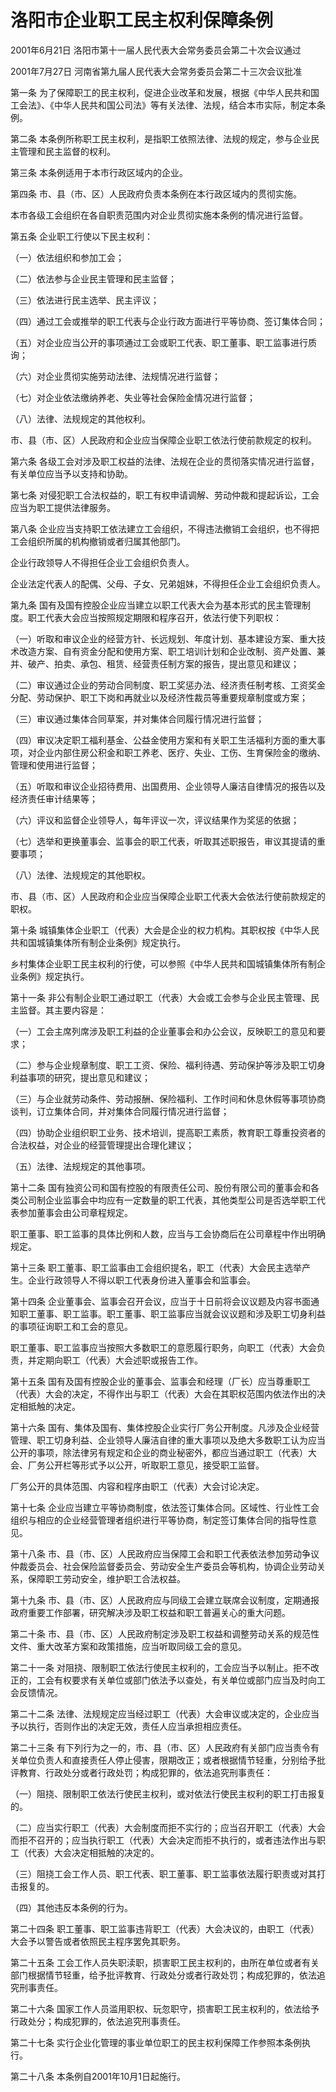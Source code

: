 # 洛阳市企业职工民主权利保障条例

2001年6月21日 洛阳市第十一届人民代表大会常务委员会第二十次会议通过

2001年7月27日 河南省第九届人民代表大会常务委员会第二十三次会议批准



第一条 为了保障职工的民主权利，促进企业改革和发展，根据《中华人民共和国工会法》、《中华人民共和国公司法》等有关法律、法规，结合本市实际，制定本条例。

第二条 本条例所称职工民主权利，是指职工依照法律、法规的规定，参与企业民主管理和民主监督的权利。

第三条 本条例适用于本市行政区域内的企业。

第四条 市、县（市、区）人民政府负责本条例在本行政区域内的贯彻实施。

本市各级工会组织在各自职责范围内对企业贯彻实施本条例的情况进行监督。

第五条 企业职工行使以下民主权利：

（一）依法组织和参加工会；

（二）依法参与企业民主管理和民主监督；

（三）依法进行民主选举、民主评议；

（四）通过工会或推举的职工代表与企业行政方面进行平等协商、签订集体合同；

（五）对企业应当公开的事项通过工会或职工代表、职工董事、职工监事进行质询；

（六）对企业贯彻实施劳动法律、法规情况进行监督；

（七）对企业依法缴纳养老、失业等社会保险金情况进行监督；

（八）法律、法规规定的其他权利。

市、县（市、区）人民政府和企业应当保障企业职工依法行使前款规定的权利。

第六条 各级工会对涉及职工权益的法律、法规在企业的贯彻落实情况进行监督，有关单位应当予以支持和协助。

第七条 对侵犯职工合法权益的，职工有权申请调解、劳动仲裁和提起诉讼，工会应当为职工提供法律服务。

第八条 企业应当支持职工依法建立工会组织，不得违法撤销工会组织，也不得把工会组织所属的机构撤销或者归属其他部门。

企业行政领导人不得担任企业工会组织负责人。

企业法定代表人的配偶、父母、子女、兄弟姐妹，不得担任企业工会组织负责人。

第九条 国有及国有控股企业应当建立以职工代表大会为基本形式的民主管理制度。职工代表大会应当按照规定期限和程序召开，依法行使下列职权：

（一）听取和审议企业的经营方针、长远规划、年度计划、基本建设方案、重大技术改造方案、自有资金分配和使用方案、职工培训计划和企业改制、资产处置、兼并、破产、拍卖、承包、租赁、经营责任制方案的报告，提出意见和建议；

（二）审议通过企业的劳动合同制度、职工奖惩办法、经济责任制考核、工资奖金分配、劳动保护、职工下岗和再就业以及经济性裁员等重要规章制度或方案；

（三）审议通过集体合同草案，并对集体合同履行情况进行监督；

（四）审议决定职工福利基金、公益金使用方案和有关职工生活福利方面的重大事项，对企业内部住房公积金和职工养老、医疗、失业、工伤、生育保险金的缴纳、管理和使用进行监督；

（五）听取和审议企业招待费用、出国费用、企业领导人廉洁自律情况的报告以及经济责任审计结果等；

（六）评议和监督企业领导人，每年评议一次，评议结果作为奖惩的依据；

（七）选举和更换董事会、监事会的职工代表，听取其述职报告，审议其提请的重要事项；

（八）法律、法规规定的其他职权。

市、县（市、区）人民政府和企业应当保障企业职工代表大会依法行使前款规定的职权。

第十条 城镇集体企业职工（代表）大会是企业的权力机构。其职权按《中华人民共和国城镇集体所有制企业条例》规定执行。

乡村集体企业职工民主权利的行使，可以参照《中华人民共和国城镇集体所有制企业条例》规定执行。

第十一条 非公有制企业职工通过职工（代表）大会或工会参与企业民主管理、民主监督。其主要内容是：

（一）工会主席列席涉及职工利益的企业董事会和办公会议，反映职工的意见和要求；

（二）参与企业规章制度、职工工资、保险、福利待遇、劳动保护等涉及职工切身利益事项的研究，提出意见和建议；

（三）与企业就劳动条件、劳动报酬、保险福利、工作时间和休息休假等事项协商谈判，订立集体合同，并对集体合同履行情况进行监督；

（四）协助企业组织职工业务、技术培训，提高职工素质，教育职工尊重投资者的合法权益，对企业的经营管理提出合理化建议；

（五）法律、法规规定的其他事项。

第十二条 国有独资公司和国有控股的有限责任公司、股份有限公司的董事会和各类公司制企业监事会中均应有一定数量的职工代表，其他类型公司是否选举职工代表参加董事会由公司章程规定。

职工董事、职工监事的具体比例和人数，应当与工会协商后在公司章程中作出明确规定。

第十三条 职工董事、职工监事由工会组织提名，职工（代表）大会民主选举产生。企业行政领导人不得以职工代表身份进入董事会和监事会。

第十四条 企业董事会、监事会召开会议，应当于十日前将会议议题及内容书面通知职工董事、职工监事。职工董事、职工监事应当就会议议题和涉及职工切身利益的事项征询职工和工会的意见。

职工董事、职工监事应当按照大多数职工的意愿履行职务，向职工（代表）大会负责，并定期向职工（代表）大会述职或报告工作。

第十五条 国有及国有控股企业的董事会、监事会和经理（厂长）应当尊重职工（代表）大会的决定，不得作出与职工（代表）大会在其职权范围内依法作出的决定相抵触的决定。

第十六条 国有、集体及国有、集体控股企业实行厂务公开制度。凡涉及企业经营管理、职工切身利益、企业领导人廉洁自律的重大事项以及绝大多数职工认为应当公开的事项，除法律另有规定和企业的商业秘密外，都应当通过职工（代表）大会、厂务公开栏等形式予以公开，听取职工意见，接受职工监督。

厂务公开的具体范围、内容和程序由职工（代表）大会讨论决定。

第十七条 企业应当建立平等协商制度，依法签订集体合同。区域性、行业性工会组织与相应的企业经营管理者组织进行平等协商，制定签订集体合同的指导性意见。

第十八条 市、县（市、区）人民政府应当保障工会和职工代表依法参加劳动争议仲裁委员会、社会保险监督委员会、劳动安全生产委员会等机构，协调企业劳动关系，保障职工劳动安全，维护职工合法权益。

第十九条 市、县（市、区）人民政府应与同级工会建立联席会议制度，定期通报政府重要工作部署，研究解决涉及职工权益和职工普遍关心的重大问题。

第二十条 市、县（市、区）人民政府制定涉及职工权益和调整劳动关系的规范性文件、重大改革方案和政策措施，应当听取同级工会的意见。

第二十一条 对阻挠、限制职工依法行使民主权利的，工会应当予以制止。拒不改正的，工会有权要求有关单位或部门依法予以查处，有关单位或部门应当及时向工会反馈情况。

第二十二条 法律、法规规定应当经过职工（代表）大会审议或决定的，企业应当予以执行，否则作出的决定无效，责任人应当承担相应责任。

第二十三条 有下列行为之一的，市、县（市、区）人民政府有关部门应当责令有关单位负责人和直接责任人停止侵害，限期改正；或者根据情节轻重，分别给予批评教育、行政处分或者行政处罚；构成犯罪的，依法追究刑事责任：

（一）阻挠、限制职工依法行使民主权利，或对依法行使民主权利的职工打击报复的。

（二）应当实行职工（代表）大会制度而拒不实行的；应当召开职工（代表）大会而拒不召开的；应当执行职工（代表）大会决定而拒不执行的，或者违法作出与职工（代表）大会决定相抵触的决定的。

（三）阻挠工会工作人员、职工代表、职工董事、职工监事依法履行职责或对其打击报复的。

（四）其他违反本条例的行为。

第二十四条 职工董事、职工监事违背职工（代表）大会决议的，由职工（代表）大会予以警告或者依照民主程序罢免其职务。

第二十五条 工会工作人员失职渎职，损害职工民主权利的，由所在单位或者有关部门根据情节轻重，给予批评教育、行政处分或者行政处罚；构成犯罪的，依法追究刑事责任。

第二十六条 国家工作人员滥用职权、玩忽职守，损害职工民主权利的，依法给予行政处分；构成犯罪的，依法追究刑事责任。

第二十七条 实行企业化管理的事业单位职工的民主权利保障工作参照本条例执行。

第二十八条 本条例自2001年10月1日起施行。